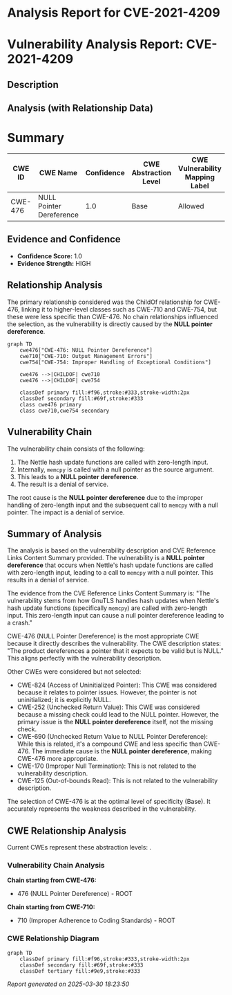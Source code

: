 # Analysis Report for CVE-2021-4209

# Vulnerability Analysis Report: CVE-2021-4209

## Description



## Analysis (with Relationship Data)

# Summary
| CWE ID | CWE Name | Confidence | CWE Abstraction Level | CWE Vulnerability Mapping Label | CWE-Vulnerability Mapping Notes |
|---|---|---|---|---|---|
| CWE-476 | NULL Pointer Dereference | 1.0 | Base | Allowed | Primary CWE |

## Evidence and Confidence

*   **Confidence Score:** 1.0
*   **Evidence Strength:** HIGH

## Relationship Analysis
The primary relationship considered was the ChildOf relationship for CWE-476, linking it to higher-level classes such as CWE-710 and CWE-754, but these were less specific than CWE-476. No chain relationships influenced the selection, as the vulnerability is directly caused by the **NULL pointer dereference**.

```mermaid
graph TD
    cwe476["CWE-476: NULL Pointer Dereference"]
    cwe710["CWE-710: Output Management Errors"]
    cwe754["CWE-754: Improper Handling of Exceptional Conditions"]

    cwe476 -->|CHILDOF| cwe710
    cwe476 -->|CHILDOF| cwe754

    classDef primary fill:#f96,stroke:#333,stroke-width:2px
    classDef secondary fill:#69f,stroke:#333
    class cwe476 primary
    class cwe710,cwe754 secondary
```

## Vulnerability Chain
The vulnerability chain consists of the following:
1.  The Nettle hash update functions are called with zero-length input.
2.  Internally, `memcpy` is called with a null pointer as the source argument.
3.  This leads to a **NULL pointer dereference**.
4.  The result is a denial of service.

The root cause is the **NULL pointer dereference** due to the improper handling of zero-length input and the subsequent call to `memcpy` with a null pointer. The impact is a denial of service.

## Summary of Analysis
The analysis is based on the vulnerability description and CVE Reference Links Content Summary provided. The vulnerability is a **NULL pointer dereference** that occurs when Nettle's hash update functions are called with zero-length input, leading to a call to `memcpy` with a null pointer. This results in a denial of service.

The evidence from the CVE Reference Links Content Summary is: "The vulnerability stems from how GnuTLS handles hash updates when Nettle's hash update functions (specifically `memcpy`) are called with zero-length input. This zero-length input can cause a null pointer dereference leading to a crash."

CWE-476 (NULL Pointer Dereference) is the most appropriate CWE because it directly describes the vulnerability. The CWE description states: "The product dereferences a pointer that it expects to be valid but is NULL." This aligns perfectly with the vulnerability description.

Other CWEs were considered but not selected:

*   CWE-824 (Access of Uninitialized Pointer): This CWE was considered because it relates to pointer issues. However, the pointer is not uninitialized; it is explicitly NULL.
*   CWE-252 (Unchecked Return Value): This CWE was considered because a missing check could lead to the NULL pointer. However, the primary issue is the **NULL pointer dereference** itself, not the missing check.
*   CWE-690 (Unchecked Return Value to NULL Pointer Dereference): While this is related, it's a compound CWE and less specific than CWE-476. The immediate cause is the **NULL pointer dereference**, making CWE-476 more appropriate.
*   CWE-170 (Improper Null Termination): This is not related to the vulnerability description.
*   CWE-125 (Out-of-bounds Read): This is not related to the vulnerability description.

The selection of CWE-476 is at the optimal level of specificity (Base). It accurately represents the weakness described in the vulnerability.


## CWE Relationship Analysis

Current CWEs represent these abstraction levels: .


### Vulnerability Chain Analysis

**Chain starting from CWE-476:**
- 476 (NULL Pointer Dereference) - ROOT


**Chain starting from CWE-710:**
- 710 (Improper Adherence to Coding Standards) - ROOT



### CWE Relationship Diagram

```mermaid
graph TD
    classDef primary fill:#f96,stroke:#333,stroke-width:2px
    classDef secondary fill:#69f,stroke:#333
    classDef tertiary fill:#9e9,stroke:#333
```



*Report generated on 2025-03-30 18:23:50*
